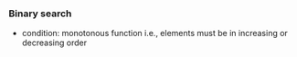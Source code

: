### Binary search

- condition: monotonous function i.e., elements must be in increasing or decreasing order
